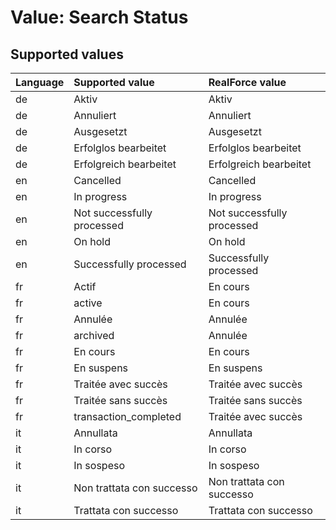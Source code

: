 # Value: Search Status

## Supported values

| Language | Supported value | RealForce value |
| :--- | :--- | :--- |
| de | Aktiv | Aktiv |
| de | Annuliert | Annuliert |
| de | Ausgesetzt | Ausgesetzt |
| de | Erfolglos bearbeitet | Erfolglos bearbeitet |
| de | Erfolgreich bearbeitet | Erfolgreich bearbeitet |
| en | Cancelled | Cancelled |
| en | In progress | In progress |
| en | Not successfully processed | Not successfully processed |
| en | On hold | On hold |
| en | Successfully processed | Successfully processed |
| fr | Actif | En cours |
| fr | active | En cours |
| fr | Annulée | Annulée |
| fr | archived | Annulée |
| fr | En cours | En cours |
| fr | En suspens | En suspens |
| fr | Traitée avec succès | Traitée avec succès |
| fr | Traitée sans succès | Traitée sans succès |
| fr | transaction_completed | Traitée avec succès |
| it | Annullata | Annullata |
| it | In corso | In corso |
| it | In sospeso | In sospeso |
| it | Non trattata con successo | Non trattata con successo |
| it | Trattata con successo | Trattata con successo |
